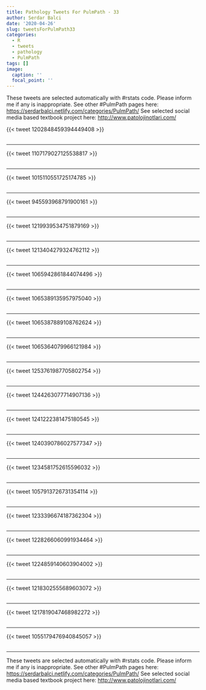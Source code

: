 ```yaml
---
title: Pathology Tweets For PulmPath - 33
author: Serdar Balci
date: '2020-04-26'
slug: tweetsForPulmPath33
categories:
  - R
  - tweets
  - pathology
  - PulmPath
tags: []
image:
  caption: ''
  focal_point: ''
---
```



These tweets are selected automatically with #rstats code. Please inform me if any is inappropriate.
See other #PulmPath pages here: https://serdarbalci.netlify.com/categories/PulmPath/ 
See selected social media based textbook project here: http://www.patolojinotlari.com/

{{< tweet 1202848459394449408 >}}
<br>
<br>
<hr>
{{< tweet 1107179027125538817 >}}
<br>
<br>
<hr>
{{< tweet 1015110551725174785 >}}
<br>
<br>
<hr>
{{< tweet 945593968791900161 >}}
<br>
<br>
<hr>
{{< tweet 1219939534751879169 >}}
<br>
<br>
<hr>
{{< tweet 1213404279324762112 >}}
<br>
<br>
<hr>
{{< tweet 1065942861844074496 >}}
<br>
<br>
<hr>
{{< tweet 1065389135957975040 >}}
<br>
<br>
<hr>
{{< tweet 1065387889108762624 >}}
<br>
<br>
<hr>
{{< tweet 1065364079966121984 >}}
<br>
<br>
<hr>
{{< tweet 1253761987705802754 >}}
<br>
<br>
<hr>
{{< tweet 1244263077714907136 >}}
<br>
<br>
<hr>
{{< tweet 1241222381475180545 >}}
<br>
<br>
<hr>
{{< tweet 1240390786027577347 >}}
<br>
<br>
<hr>
{{< tweet 1234581752615596032 >}}
<br>
<br>
<hr>
{{< tweet 1057913726731354114 >}}
<br>
<br>
<hr>
{{< tweet 1233396674187362304 >}}
<br>
<br>
<hr>
{{< tweet 1228266060991934464 >}}
<br>
<br>
<hr>
{{< tweet 1224859140603904002 >}}
<br>
<br>
<hr>
{{< tweet 1218302555689603072 >}}
<br>
<br>
<hr>
{{< tweet 1217819047468982272 >}}
<br>
<br>
<hr>
{{< tweet 1055179476940845057 >}}
<br>
<br>
<hr>


These tweets are selected automatically with #rstats code. Please inform me if any is inappropriate.
See other #PulmPath pages here: https://serdarbalci.netlify.com/categories/PulmPath/ 
See selected social media based textbook project here: http://www.patolojinotlari.com/
